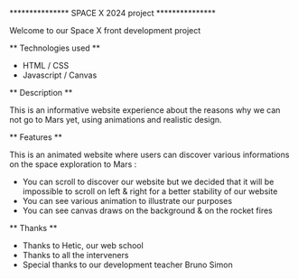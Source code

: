 ***************  SPACE X 2024 project  ***************

Welcome to our Space X front development project

** Technologies used **

- HTML / CSS
- Javascript / Canvas

** Description **

This is an informative website experience about the reasons why we can not go to Mars yet, using animations and realistic design.

** Features **

This is an animated website where users can discover various informations on the space exploration to Mars : 
- You can scroll to discover our website but we decided that it will be impossible to scroll on left & right for a better stability of our website
- You can see various animation to illustrate our purposes
- You can see canvas draws on the background & on the rocket fires

** Thanks **

- Thanks to Hetic, our web school
- Thanks to all the interveners
- Special thanks to our development teacher Bruno Simon